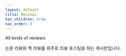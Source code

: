 ```yaml
---
layout: default
title: Reviews
has_children: true
nav_order: 8
---
```


All kinds of reviews

논문 리뷰와 책 리뷰를 위주로 리뷰 포스팅을 하는 게시판입니다.